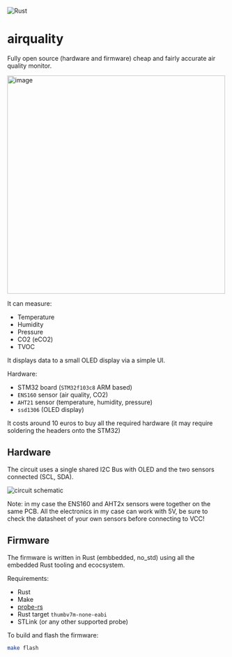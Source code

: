 ![Rust](https://img.shields.io/badge/rust-%23000000.svg?style=for-the-badge&logo=rust&logoColor=white)

# airquality

Fully open source (hardware and firmware) cheap and fairly accurate air quality monitor.

<img src="https://github.com/paologaleotti/airquality/assets/45665769/886df23f-7fe9-4707-bbe8-d8e5c07bd646" alt="image" width="500"/>

It can measure:

- Temperature
- Humidity
- Pressure
- CO2 (eCO2)
- TVOC

It displays data to a small OLED display via a simple UI.

Hardware:

- STM32 board (`STM32f103c8` ARM based)
- `ENS160` sensor (air quality, CO2)
- `AHT21` sensor (temperature, humidity, pressure)
- `ssd1306` (OLED display)

It costs around 10 euros to buy all the required hardware
(it may require soldering the headers onto the STM32)

## Hardware

The circuit uses a single shared I2C Bus with OLED and the two sensors connected (SCL, SDA).

![circuit schematic](https://github.com/paologaleotti/airquality/assets/45665769/f12d57ee-04ac-4db3-83a6-750d398b02e5)

Note: in my case the ENS160 and AHT2x sensors were together on the same PCB.
All the electronics in my case can work with 5V, be sure to check the datasheet of your own sensors before connecting to VCC!

## Firmware

The firmware is written in Rust (embbedded, no_std) using all the embedded Rust tooling and ecocsystem.

Requirements:

- Rust
- Make
- [probe-rs](https://probe.rs/)
- Rust target `thumbv7m-none-eabi`
- STLink (or any other supported probe)

To build and flash the firmware:

```bash
make flash
```
